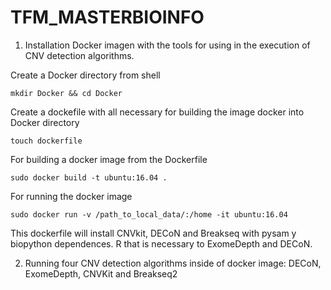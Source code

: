 # TFM_MASTERBIOINFO


1. Installation Docker imagen with the tools for using in the execution of CNV detection algorithms. 

  Create a Docker directory from shell
  
    mkdir Docker && cd Docker

 Create a dockefile with all necessary for building the image docker into Docker directory 
 
    touch dockerfile 

 For building a docker image from the Dockerfile
 
    sudo docker build -t ubuntu:16.04 .

 For running the docker image
 
    sudo docker run -v /path_to_local_data/:/home -it ubuntu:16.04

    
  This dockerfile will install CNVkit, DECoN and Breakseq with pysam y biopython dependences. R that is necessary to ExomeDepth  and DECoN.



2. Running four CNV detection algorithms inside of docker image: DECoN, ExomeDepth, CNVKit and Breakseq2
